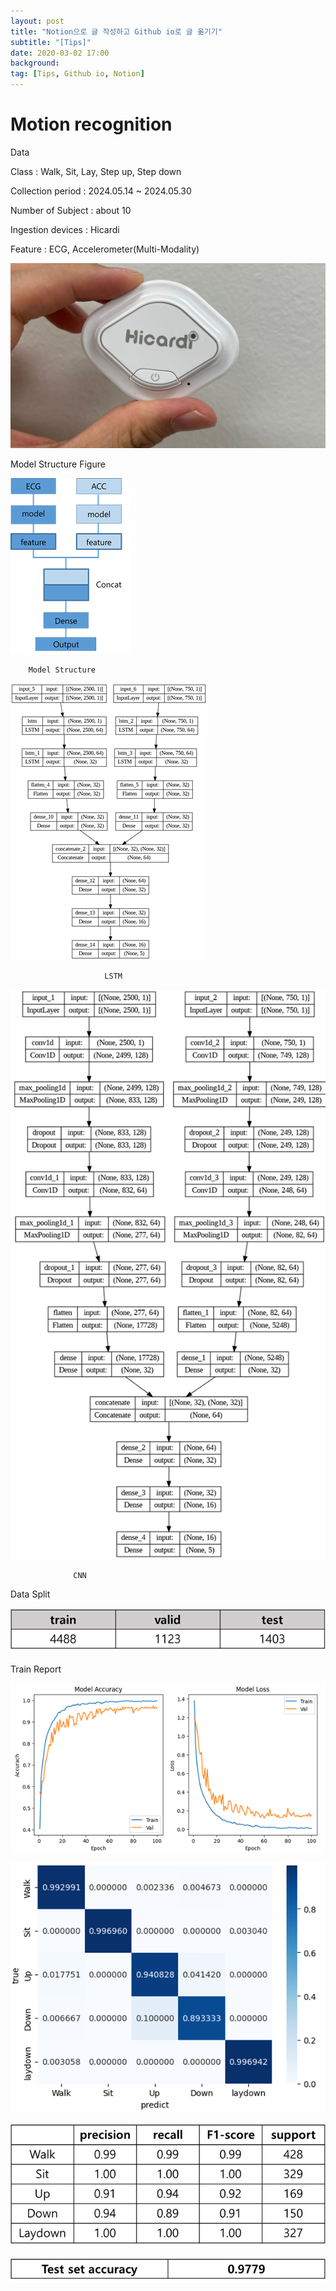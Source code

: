 ```yaml
---
layout: post
title: "Notion으로 글 작성하고 Github io로 글 옮기기"
subtitle: "[Tips]"
date: 2020-03-02 17:00
background: 
tag: [Tips, Github io, Notion]
---
```


# Motion recognition

Data

Class : Walk, Sit, Lay, Step up, Step down 

Collection period : 2024.05.14 ~ 2024.05.30

Number of Subject : about 10

Ingestion devices : Hicardi

Feature : ECG, Accelerometer(Multi-Modality)

![Hicardi.jpg](images/Hicardi.png)

Model Structure Figure

![Untitled](images/Untitled.png)

        Model Structure

![Untitled](images/Untitled%201.png)

                         LSTM

![Untitled](images/Untitled%202.png)

                  CNN

Data Split

![Untitled](images/Untitled%203.png)

Train Report

![Untitled](images/Untitled%204.png)

![Untitled](images/Untitled%205.png)

![Untitled](images/Untitled%206.png)

![Untitled](images/Untitled%207.png)